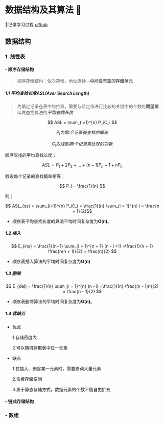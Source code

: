 
# 数据结构及其算法 👋

🔗记录学习过程 *[github](https://github.com/Hidtly/data-structure-algorithm)*

## 数据结构

### 1. 线性表

#### - 顺序存储结构
  
 >顺序存储结构：依次存储，地址连续--**中间没有空的存储单元**

##### 1.1 平均查找长度ASL(Aver Search Length)

>为确定记录在表中的位置，需要与给定值进行比较的关键字的个数的**期望值**叫做查找算法的***平均查找长度***

$$ ASL = \sum_{i=1}^{n} P_iC_i $$

$$    P_i为第i个记录被查找的概率 $$

$$    C_i为找到第i个记录需比较的次数 $$

顺序查找的平均查找长度：

$$ ASL = P_1 + 2P_2+...+(n-1)P_n-1+nP_n $$

假设每个记录的查找概率相等：

$$ P_i = \frac{1}{n} $$

则：

$$    ASL_{ss} = \sum_{i=1}^{n} P_iC_i = \frac{1}{n} \sum_{i = 1}^{n} i = \frac{n + 1}{2}$$

- 顺序表平均查找长度的算法平均时间复杂度为**O(n)**。

##### 1.2 插入

$$
    E_{ins} = \frac{1}{n+1} \sum_{i = 1}^{n + 1} (n - i +1) =\frac{1}{n + 1} \frac{n(n + 1)}{2} = \frac{n}{2}
$$

- 顺序表插入算法的平均时间复杂度为**O(n)**

##### 1.3 删除

$$
    E_{del} = \frac{1}{n} \sum_{i = 1}^{n} (n - i) =\frac{1}{n} \frac{(n - 1)n}{2} = \frac{n - 1}{2}
$$

- 顺序表删除算法的平均时间复杂度为**O(n)**。

##### 1.4 优缺点

- 优点

  1.存储密度大

  2.可以随机存取表中任一元素

- 缺点
  
  1.在插入、删除某一元素时，需要移动大量元素

  2.浪费存储空间
  
  3.属于静态存储方式，数据元素的个数不能自由扩充

#### - 链式存储结构

### - 数组
